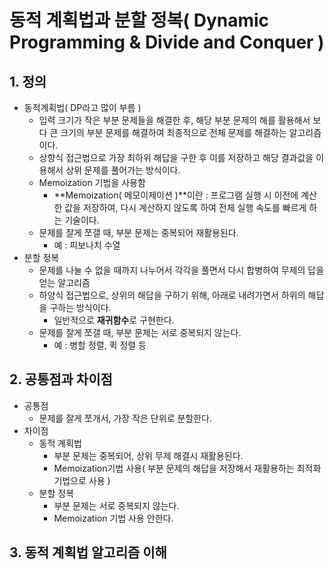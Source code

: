# 동적 계획법과 분할 정복\( Dynamic Programming & Divide and Conquer \)

## 1. 정의

* 동적계획법\( DP라고 많이 부름 \)
  * 입력 크기가 작은 부분 문제들을 해결한 후, 해당 부분 문제의 해를 활용해서 보다 큰 크기의 부분 문제를 해결하여 최종적으로 전체 문제를 해결하는 알고리즘이다.
  * 상향식 접근법으로 가장 최하위 해답을 구한 후 이를 저장하고 해당 결과값을 이용해서 상위 문제를 풀어가는 방식이다.
  * Memoization 기법을 사용함
    * **Memoization\( 메모이제이션 \)**이란 : 프로그램 실행 시 이전에 계산한 값을 저장하여, 다시 계산하지 않도록 하여 전체 실행 속도를 빠르게 하는 기술이다.
  * 문제를 잘게 쪼갤 때, 부분 문제는 중복되어 재활용된다.
    * 예 : 피보나치 수열 
* 분할 정복
  * 문제를 나눌 수 없을 때까지 나누어서 각각을 풀면서 다시 합병하여 무제의 답을 얻는 알고리즘
  * 하양식 접근법으로, 상위의 해답을 구하기 위해, 아래로 내려가면서 하위의 해답을 구하는 방식이다.
    * 일반적으로 **재귀함수**로 구현한다.
  * 문제를 잘게 쪼갤 때, 부분 문제는 서로 중복되지 않는다.
    * 예 : 병할 정렬, 퀵 정렬 등



## 2. 공통점과 차이점

* 공통점
  * 문제를 잘게 쪼개서, 가장 작은 단위로 분할한다. 
* 차이점
  * 동적 계획법
    * 부분 문제는 중복되어, 상위 무제 해결시 재활용된다.
    * Memoization기법 사용\( 부분 문제의 해답을 저장해서 재활용하는 최적화 기법으로 사용 \) 
  * 분할 정복
    * 부분 문제는 서로 중복되지 않는다.
    * Memoization 기법 사용 안한다.



## 3. 동적 계획법 알고리즘 이해





